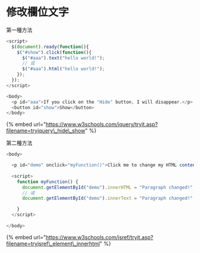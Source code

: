 # 修改欄位文字

第一種方法

```javascript
<script>
  $(document).ready(function(){
    $("#show").click(function(){
      $("#aaa").text("hello world!");
      // 或
      $("#aaa").html("hello world!");
    });
  });
</script>

<body>
  <p id="aaa">If you click on the "Hide" button, I will disappear.</p>
  <button id="show">Show</button>
</body>
```

{% embed url="https://www.w3schools.com/jquery/tryit.asp?filename=tryjquery\_hide\_show" %}



第二種方法

```javascript
<body>

  <p id="demo" onclick="myFunction()">Click me to change my HTML content (innerHTML).</p>
  
  <script>
    function myFunction() {
      document.getElementById("demo").innerHTML = "Paragraph changed!";
      // 或
      document.getElementById("demo").innerText = "Paragraph changed!";

    }
  </script>
  
</body>
```

{% embed url="https://www.w3schools.com/jsref/tryit.asp?filename=tryjsref\_element\_innerhtml" %}



